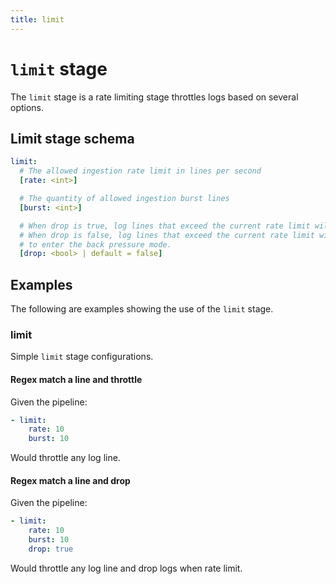 ```yaml
---
title: limit
---
```

# `limit` stage

The `limit` stage is a rate limiting stage throttles logs based on several options. 

## Limit stage schema

```yaml
limit:
  # The allowed ingestion rate limit in lines per second
  [rate: <int>]

  # The quantity of allowed ingestion burst lines
  [burst: <int>]

  # When drop is true, log lines that exceed the current rate limit will be discarded.
  # When drop is false, log lines that exceed the current rate limit will only wait
  # to enter the back pressure mode. 
  [drop: <bool> | default = false]
```

## Examples

The following are examples showing the use of the `limit` stage.

### limit

Simple `limit` stage configurations.

#### Regex match a line and throttle

Given the pipeline:

```yaml
- limit:
    rate: 10
    burst: 10
```

Would throttle any log line.

#### Regex match a line and drop

Given the pipeline:

```yaml
- limit:
    rate: 10
    burst: 10
    drop: true
```

Would throttle any log line and drop logs when rate limit.
